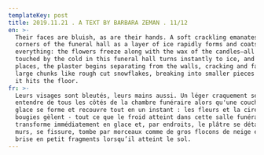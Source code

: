 ```yaml
---
templateKey: post
title: 2019.11.21 . A TEXT BY BARBARA ZEMAN . 11/12
en: >-
  Their faces are bluish, as are their hands. A soft crackling emanates from all
  corners of the funeral hall as a layer of ice rapidly forms and coats
  everything: the flowers freeze along with the wax of the candles—all that’s
  touched by the cold in this funeral hall turns instantly to ice, and in some
  places, the plaster begins separating from the walls, cracking and falling in
  large chunks like rough cut snowflakes, breaking into smaller pieces only as
  it hits the floor.
fr: >-
  Leurs visages sont bleutés, leurs mains aussi. Un léger craquement se fait
  entendre de tous les côtés de la chambre funéraire alors qu'une couche de
  glace se forme et recouvre tout en un instant : les fleurs et la cire des
  bougies gèlent - tout ce que le froid atteint dans cette salle funéraire se
  transforme immédiatement en glace et, par endroits, le plâtre se détache des
  murs, se fissure, tombe par morceaux comme de gros flocons de neige et se
  brise en petit fragments lorsqu’il atteint le sol.
---
```


